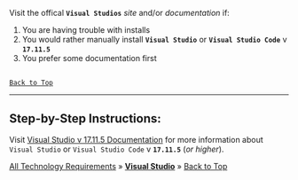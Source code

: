 ﻿   
Visit the offical **`Visual Studios`** _site_ and/or _documentation_ if:

1. You are having trouble with installs
2. You would rather manually install **`Visual Studio`** or **`Visual Studio Code`** v **`17.11.5`**
3. You prefer some documentation first
   
##
[`Back to Top`](#table-of-contents)

---

## Step-by-Step Instructions:
   
Visit [Visual Studio v 17.11.5 Documentation](https://learn.microsoft.com/en-us/aspnet/core/) for more information about `Visual Studio` or `Visual Studio Code` v **`17.11.5`** (_or higher_).



[All Technology Requirements](https://github.com/JasonSilvestri/JSopX.BridgeTooFar/blob/master/JSopX.BridgeTooFar/Docs/Master/JSopX/Technologies.md)  »  [**Visual Studio**](#visual-studio)  »  [Back to Top](#table-of-contents)